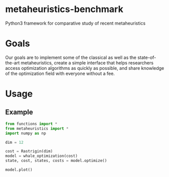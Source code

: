 # metaheuristics-benchmark
Python3 framework for comparative study of recent metaheuristics

# Goals

Our goals are to implement some of the classical as well as the state-of-the-art metaheuristics, create a simple interface that helps researchers
access optimization algorithms as quickly as possible, and share knowledge of the optimization field with everyone without a fee.

# Usage

## Example

```python 
from functions import *
from metaheuristics import *
import numpy as np

dim = 12

cost = Rastrigin(dim)
model = whale_optimization(cost)
state, cost, states, costs = model.optimize()

model.plot()
```
